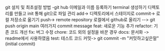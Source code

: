 git 설치 및 최초설정 방법 -git hub 이메일과 이름 등록하기
terminal 생성하기
디렉토리를 만들고 init 통해 git으로 파일 관리
add-> 디렉토리에서 스테이지로 
commit-> 로컬 저장소로 옮기기
push-> remote repository 로컬에서 github로 올리기
--> git push origin main
여러가지 commit message
feat: 새로운 기능 추가
refactor: 기존 코드 개선
fix: 버그 수정
chore: 코드 외의 설정을 바꾼 경우
docs: 문서화 -> readme에서 사용하였음
test: 테스트 코드
커밋-> git commit -m "커밋하고싶은말" (initial commit)
